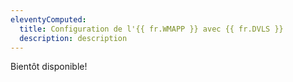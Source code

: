 ```yaml
---
eleventyComputed:
  title: Configuration de l'{{ fr.WMAPP }} avec {{ fr.DVLS }}
  description: description
---
```

Bientôt disponible!
